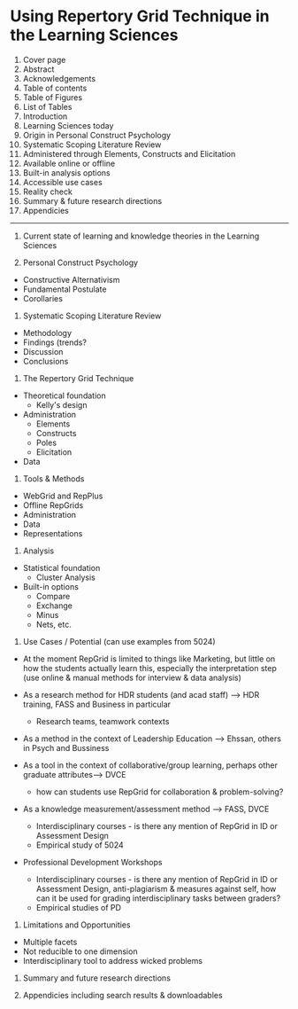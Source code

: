 # Using Repertory Grid Technique in the Learning Sciences
1. Cover page
1. Abstract
1. Acknowledgements
1. Table of contents
1. Table of Figures
1. List of Tables
1. Introduction
1. Learning Sciences today
1. Origin in Personal Construct Psychology
1. Systematic Scoping Literature Review
1. Administered through Elements, Constructs and Elicitation
1. Available online or offline
1. Built-in analysis options
1. Accessible use cases
1. Reality check
1. Summary & future research directions
1. Appendicies

---

1. Current state of learning and knowledge theories in the Learning Sciences


1. Personal Construct Psychology
- Constructive Alternativism
- Fundamental Postulate
- Corollaries

1. Systematic Scoping Literature Review
- Methodology
- Findings (trends?
- Discussion
- Conclusions

1. The Repertory Grid Technique
- Theoretical foundation
  - Kelly's design
- Administration
  - Elements
  - Constructs
  - Poles
  - Elicitation
- Data

1. Tools & Methods

- WebGrid and RepPlus
- Offline RepGrids
- Administration
- Data
- Representations

1. Analysis
- Statistical foundation
  - Cluster Analysis
- Built-in options
  - Compare
  - Exchange
  - Minus
  - Nets, etc.

1.  Use Cases / Potential (can use examples from 5024)
- At the moment RepGrid is limited to things like Marketing, but little on how the students actually learn this, especially the interpretation step (use online & manual methods for interview & data analysis)
- As a research method for HDR students (and acad staff) --> HDR training, FASS and Business in particular
  - Research teams, teamwork contexts
- As a method in the context of Leadership Education --> Ehssan, others in Psych and Bussiness

- As a tool in the context of collaborative/group learning, perhaps other graduate attributes--> DVCE
  - how can students use RepGrid for collaboration & problem-solving?
- As a knowledge measurement/assessment method --> FASS, DVCE
  - Interdisciplinary courses - is there any mention of RepGrid in ID or Assessment Design
  - Empirical study of 5024
- Professional Development Workshops
  - Interdisciplinary courses - is there any mention of RepGrid in ID or Assessment Design, anti-plagiarism & measures against self, how can it be used for grading interdisciplinary tasks between graders?
  - Empirical studies of PD

1. Limitations and Opportunities
- Multiple facets
- Not reducible to one dimension
- Interdisciplinary tool to address wicked problems

1. Summary and future research directions

1. Appendicies including search results & downloadables
